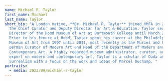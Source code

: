 ```yaml
---
name: Michael R. Taylor
first_name: Michael
last_name: Taylor
short_bio: "A London native, **Dr. Michael R. Taylor** joined VMFA in 2015 as
  the Chief Curator and Deputy Director for Art & Education. Taylor served as
  Director of the Hood Museum of Art at Dartmouth College until March 2015.
  Prior to his tenure at Hood, Taylor spent his career at the Philadelphia
  Museum of Art from 1997 until 2011, most recently as the Muriel and Philip
  Berman Curator of Modern Art and Head of the Department of Modern and
  Contemporary Art. A highly regarded museum administrator, curator, author, and
  expert on modern and contemporary art, Taylor is a scholar of Dada and
  Surrealism with a focus on the work and ideas of Marcel Duchamp. "
portraits:
  - media: 2022/09/michael-r-taylor
---
```

